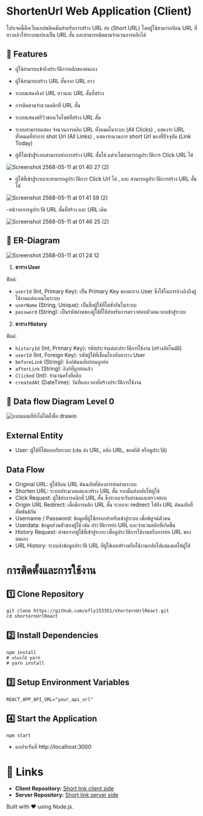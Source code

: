 # ShortenUrl Web Application (Client)

โปรเจคนี้คือเว็บแอปพลิเคชันสำหรับการสร้าง URL ย่อ (Short URL) โดยผู้ใช้สามารถป้อน URL ที่ยาวแล้วให้ระบบแปลงเป็น URL สั้น และสามารถติดตามจำนวนการคลิกได้

## 🚀 Features
- ผู้ใช้สามารถเข้าถึงประวัติการคลิกของตนเอง
- ผู้ใช้สามารถสร้าง URL สั้นจาก URL ยาว
- ระบบแสดงลิงก์ URL ยาวและ URL สั้นที่สร้าง
- การติดตามจำนวนคลิกที่ URL สั้น
- ระบบแสดงพรีวิวของเว็บไซต์ที่สร้าง URL สั้น
- ระบบสามารถแสดง จำนวนการคลิก URL ทั้งหมดในระบบ (All Clicks)  , แสดงจำ URL ทั้งหมดที่ทำการ shot Url (All Links) , แสดงจำนวนการ short Url ของที่ปัจจุบัน (Link Today)

- ผู้ที่ไม่เข้าสู้่ระบบสามารถทำการสร้าง URL สั้นได้ แต่จะไม่สามารถดูประวัติการ Click URL ได้

![Screenshot 2568-05-11 at 01 40 27 (2)](https://github.com/user-attachments/assets/373222fb-f3a7-4067-b5ba-c1316c01976b)

- ผู้ใช้ที่เข้าสู้ระบบจะสามารถดูประวัติการ Click Url ได้ , และ สามารถดูประวัติการสร้าง URL สั้นได้

![Screenshot 2568-05-11 at 01 41 59 (2)](https://github.com/user-attachments/assets/b5cbfdb8-ec6e-411c-be47-952bdfdae2cf)

-หน้าจอการดูประวัติ URL สั้นที่สร้าง และ URL เดิม

![Screenshot 2568-05-11 at 01 46 25 (2)](https://github.com/user-attachments/assets/21bd8c46-8425-4d6c-a474-25de4b65f1f1)

## 📌 ER-Diagram

![Screenshot 2568-05-11 at 01 24 12](https://github.com/user-attachments/assets/01c288a5-6651-419c-9ccb-6d9308d0afa9)

1. **ตาราง User**

ฟิลด์:
- `userId` (Int, Primary Key): เป็น Primary Key ของตาราง User ซึ่งใช้ในการอ้างอิงถึงผู้ใช้งานแต่ละคนในระบบ  
- `userName` (String, Unique): เป็นชื่อผู้ใช้ที่ไม่ซ้ำกันในระบบ  
- `password` (String): เป็นรหัสผ่านของผู้ใช้ที่ใช้สำหรับการตรวจสอบตัวตนเวลาเข้าสู่ระบบ  

2. **ตาราง History**

ฟิลด์:
- `historyId` (Int, Primary Key): รหัสประจำแต่ละประวัติการใช้งาน (สร้างอัตโนมัติ)  
- `userId` (Int, Foreign Key): รหัสผู้ใช้ที่เชื่อมโยงกับตาราง User  
- `beforeLink` (String): ลิงก์ต้นฉบับก่อนถูกย่อ  
- `afterLink` (String): ลิงก์ที่ถูกย่อแล้ว  
- `Clicked` (Int): จำนวนครั้งที่คลิก  
- `createdAt` (DateTime): วันที่และเวลาที่สร้างประวัติการใช้งาน

## 📌 Data flow Diagram Level 0

![แบบแผนที่ยังไม่ได้ตั้งชื่อ drawio](https://github.com/user-attachments/assets/09e22142-34d1-41e9-afc2-55548ed12263)


## External Entity
- User: ผู้ใช้ที่โต้ตอบกับระบบ (เช่น ส่ง URL, คลิก URL, ขอสถิติ หรือดูประวัติ)
## Data Flow 
- Original URL: ผู้ใช้ป้อน URL ต้นฉบับที่ต้องการย่อผ่านระบบ
- Shorten URL: ระบบประมวลผลและสร้าง URL สั้น จากนั้นส่งกลับให้ผู้ใช้
- Click Request: ผู้ใช้ทำการคลิกที่ URL สั้น ซึ่งระบบจะรับคำขอและตรวจสอบ
- Origin URL Redirect: เมื่อมีการคลิก URL สั้น ระบบจะ redirect ไปยัง URL ต้นฉบับที่สัมพันธ์กัน
- Username / Password: ข้อมูลที่ผู้ใช้กรอกสำหรับเข้าสู่ระบบ เพื่อพิสูจน์ตัวตน
- Userdata: ข้อมูลส่วนตัวของผู้ใช้ เช่น ประวัติการย่อ URL และจำนวนคลิกที่เกิดขึ้น
- History Request: คำขอจากผู้ใช้ที่เข้าสู่ระบบ เพื่อดูประวัติการใช้งานหรือการย่อ URL ของตนเอง
- URL History: ระบบส่งข้อมูลประวัติ URL ที่ผู้ใช้เคยสร้างหรือใช้งานกลับไปแสดงผลให้ผู้ใช้

# การติดตั้งและการใช้งาน
## 1️⃣ Clone Repository

```
git clone https://github.com/ofly153351/shorternUrlReact.git
cd shorternUrlReact
```

## 2️⃣ Install Dependencies

```
npm install
# หรือถ้าใช้ yarn
# yarn install
```

## 3️⃣ Setup Environment Variables

```
REACT_APP_API_URL="your_api_url"
```
## 4️⃣ Start the Application

```
npm start
```

- แอปจะรันที่ http://localhost:3000

# 🔗 Links
- **Client Repository:** [Short link client side](https://github.com/ofly153351/shorternUrlReact)
- **Server Repository:** [Short link server side](https://github.com/ofly153351/shorternlinkBackend)

Built with ❤️ using Node.js.
